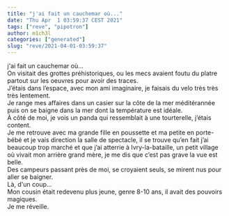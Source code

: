 ```yaml
---
title: "j'ai fait un cauchemar où..."
date: "Thu Apr  1 03:59:37 CEST 2021"
tags: ["reve", "pipotron"]
author: m1ch3l
categories: ["generated"]
slug: "reve/2021-04-01-03:59:37"
---
```


j'ai fait un cauchemar où...<br>
On visitait des grottes préhistoriques, ou les mecs avaient foutu du platre partout sur les oeuvres pour avoir des traces.<br>
J’étais dans l’espace, avec mon ami imaginaire, je faisais du velo très très très lentement.<br>
Je range mes affaires dans un casier sur la côte de la mer méditérannée puis on se baigne dans la mer dont la température est idéale.<br>
À côté de moi, je vois un panda qui ressemblait à une tourterelle, j’étais content.<br>
Je me retrouve avec ma grande fille en poussette et ma petite en porte-bébé et je vais direction la salle de spectacle, il se trouve qu’en fait j’ai beaucoup trop marché et que j’ai atterrie à Ivry-la-bataille, un petit village où vivait mon arrière grand mère, je me dis que c’est pas grave la vue est belle.<br>
Des campeurs passant près de moi, se croyaient seuls, se mirent nus pour aller se baigner.<br>
Là, d'un coup...<br>
Mon cousin était redevenu plus jeune, genre 8-10 ans, il avait des pouvoirs magiques.<br>
Je me réveille.<br>
